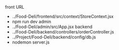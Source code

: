 front URL
- ../Food-Deli/frontend/src/context/StoreContext.jsx
- npm run dev
admin
- ../Food-Deli/admin/src/App.jsx
backend
- ../Food-Deli/backend/controllers/orderController.js
- ../Project/Food-Deli/backend/config/db.js
- nodemon server.js